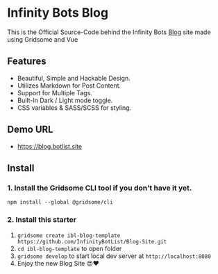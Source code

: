 # Infinity Bots Blog
This is the Official Source-Code behind the Infinity Bots [Blog](https://blog.botlist.site) site made using Gridsome and Vue

## Features
- Beautiful, Simple and Hackable Design.
- Utilizes Markdown for Post Content.
- Support for Multiple Tags.
- Built-In Dark / Light mode toggle.
- CSS variables & SASS/SCSS for styling.

## Demo URL
* https://blog.botlist.site

## Install

### 1. Install the Gridsome CLI tool if you don't have it yet.

`npm install --global @gridsome/cli`

### 2. Install this starter

1. `gridsome create ibl-blog-template https://github.com/InfinityBotList/Blog-Site.git`
2. `cd ibl-blog-template` to open folder
3. `gridsome develop` to start local dev server at `http://localhost:8080`
4. Enjoy the new Blog Site 😍❤️

